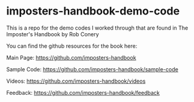 # imposters-handbook-demo-code
This is a repo for the demo codes I worked through that are found in The Imposter's Handbook by Rob Conery 


You can find the github resources for the book here:

Main Page:
https://github.com/imposters-handbook

Sample Code:
https://github.com/imposters-handbook/sample-code

Videos:
https://github.com/imposters-handbook/videos

Feedback:
https://github.com/imposters-handbook/feedback
